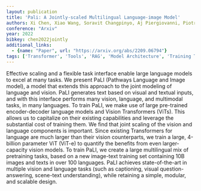 ```yaml
---
layout: publication
title: 'Pali: A Jointly-scaled Multilingual Language-image Model'
authors: Xi Chen, Xiao Wang, Soravit Changpinyo, Aj Piergiovanni, Piotr Padlewski, Daniel Salz, Sebastian Goodman, Adam Grycner, Basil Mustafa, Lucas Beyer, Alexander Kolesnikov, Joan Puigcerver, Nan Ding, Keran Rong, Hassan Akbari, Gaurav Mishra, Linting Xue, Ashish Thapliyal, James Bradbury, Weicheng Kuo, Mojtaba Seyedhosseini, Chao Jia, Burcu Karagol Ayan, Carlos Riquelme, Andreas Steiner, Anelia Angelova, Xiaohua Zhai, Neil Houlsby, Radu Soricut
conference: "Arxiv"
year: 2022
bibkey: chen2022jointly
additional_links:
  - {name: "Paper", url: "https://arxiv.org/abs/2209.06794"}
tags: ['Transformer', 'Tools', 'RAG', 'Model Architecture', 'Training Techniques', 'Pretraining Methods', 'Multimodal Models']
---
```

Effective scaling and a flexible task interface enable large language models
to excel at many tasks. We present PaLI (Pathways Language and Image model), a
model that extends this approach to the joint modeling of language and vision.
PaLI generates text based on visual and textual inputs, and with this interface
performs many vision, language, and multimodal tasks, in many languages. To
train PaLI, we make use of large pre-trained encoder-decoder language models
and Vision Transformers (ViTs). This allows us to capitalize on their existing
capabilities and leverage the substantial cost of training them. We find that
joint scaling of the vision and language components is important. Since
existing Transformers for language are much larger than their vision
counterparts, we train a large, 4-billion parameter ViT (ViT-e) to quantify the
benefits from even larger-capacity vision models. To train PaLI, we create a
large multilingual mix of pretraining tasks, based on a new image-text training
set containing 10B images and texts in over 100 languages. PaLI achieves
state-of-the-art in multiple vision and language tasks (such as captioning,
visual question-answering, scene-text understanding), while retaining a simple,
modular, and scalable design.
